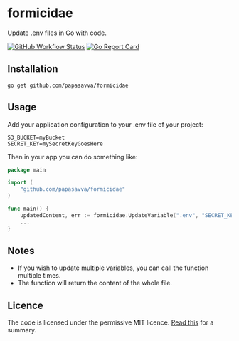 # formicidae
Update .env files in Go with code.

[![GitHub Workflow Status](https://img.shields.io/github/workflow/status/papasavva/formicidae/CI?style=flat-square)](https://github.com/papasavva/formicidae/actions)
[![Go Report Card](https://goreportcard.com/badge/github.com/papasavva/formicidae?style=flat-square)](https://goreportcard.com/report/github.com/papasavva/formicidae)

## Installation
```shell
go get github.com/papasavva/formicidae
```

## Usage
Add your application configuration to your .env file of your project:

```shell
S3_BUCKET=myBucket
SECRET_KEY=mySecretKeyGoesHere
```

Then in your app you can do something like:
```go
package main

import (
    "github.com/papasavva/formicidae"
)

func main() {
	updatedContent, err := formicidae.UpdateVariable(".env", "SECRET_KEY", "myNewSecretKey")
	...
}
```

## Notes
- If you wish to update multiple variables, you can call the function multiple times.
- The function will return the content of the whole file.

## Licence
The code is licensed under the permissive MIT licence. [Read this](https://www.tldrlegal.com/l/mit) for a summary.